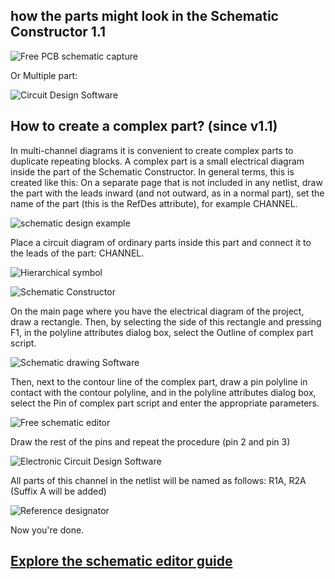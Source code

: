 ## how the parts might look in the Schematic Constructor 1.1

![Free PCB schematic capture](pictures/example.png)

Or Multiple part:

![Circuit Design Software](pictures/multi_part_2.png)

## How to create a complex part? (since v1.1)

In multi-channel diagrams it is convenient to create complex parts to duplicate repeating blocks. A complex part is a small electrical diagram inside the part of the Schematic Constructor. In general terms, this is created like this: On a separate page that is not included in any netlist, draw the part with the leads inward (and not outward, as in a normal part), set the name of the part (this is the RefDes attribute), for example CHANNEL. 

![schematic design example](pictures/look_part1.png)

Place a circuit diagram of ordinary parts inside this part and connect it to the leads of the part: CHANNEL.

![Hierarchical symbol](pictures/look_part2.png)

![Schematic Constructor](pictures/look_part3.png)

On the main page where you have the electrical diagram of the project, draw a rectangle. Then, by selecting the side of this rectangle and pressing F1, in the polyline attributes dialog box, select the Outline of complex part script. 

![Schematic drawing Software](pictures/look_part6.png)

Then, next to the contour line of the complex part, draw a pin polyline in contact with the contour polyline, and in the polyline attributes dialog box, select the Pin of complex part script and enter the appropriate parameters.

![Free schematic editor](pictures/look_part7.png)

Draw the rest of the pins and repeat the procedure (pin 2 and pin 3) 

![Electronic Circuit Design Software](pictures/look_part5.png)

All parts of this channel in the netlist will be named as follows: R1A, R2A (Suffix A will be added)

![Reference designator](pictures/hint_1.png)

Now you're done.

## [Explore the schematic editor guide](https://freepcb.dev/FreePcb-2/bin/doc/Schematic_Constructor.ru.en.pdf)
